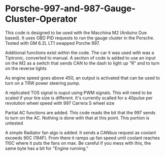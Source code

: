 # Porsche-997-and-987-Gauge-Cluster-Operator
This code is designed to be used with the Macchina M2 (Arduino Due based).  It uses OBD PID requests to run the gauge cluster in the Porsche.  Tested with GM 6.2L LT1 swapped Porche 997.

Additional functions exist within the code.  The car it was used with was a Tiptronic, converted to manual.  A section of code is added to use an input on the M2 as a switch that sends CAN to the dash to light up "R" and to turn on the reverse lights

As engine speed goes above 450, an output is activated that can be used to turn on a TRW power steering pump.

A replicated TOS signal is ouput using PWM signals.  This will need to be scaled if your tire size is different.  It's currently scalled for a 40pulse per revolution wheel speed with 997 Carrera S wheel size

Partial AC functions are added.  This code reads the bit that the 997 sends to turn on the AC.  Nothing is done with that at this point.  This portion is untested

A simple Radiator fan algo is added.  It sends a CANbus request as coolant exceeds 90C (194F).  From there it ramps up fan speed until coolant reaches 110C where it puts the fans on max.  Be careful if you mess with this, the same byte has a bit for "Engine running."
